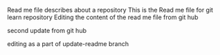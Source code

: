 Read me file describes about a repository
This is the Read me file for git learn repository
Editing the content of the read me file from git hub

second update from git hub

editing as a part of update-readme branch
